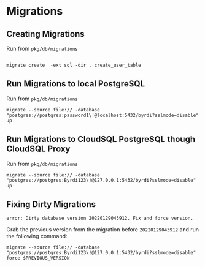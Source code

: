 # Migrations

## Creating Migrations

Run from `pkg/db/migrations`

```

migrate create  -ext sql -dir . create_user_table
```

## Run Migrations to local PostgreSQL

Run from `pkg/db/migrations`

```
migrate --source file:// -database "postgres://postgres:password1\!@localhost:5432/byrdi?sslmode=disable" up
```

## Run Migrations to CloudSQL PostgreSQL though CloudSQL Proxy

Run from `pkg/db/migrations`

```
migrate --source file:// -database "postgres://postgres:Byrdi123\!@127.0.0.1:5432/byrdi?sslmode=disable" up
```

## Fixing Dirty Migrations

```
error: Dirty database version 20220129043912. Fix and force version.
```

Grab the previous version from the migration before `20220129043912` and run the following command:

```
migrate --source file:// -database "postgres://postgres:Byrdi123\!@127.0.0.1:5432/byrdi?sslmode=disable" force $PREVIOUS_VERSION
```
